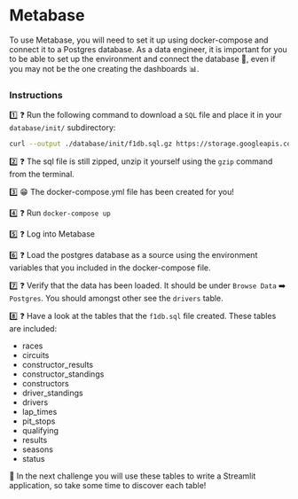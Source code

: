 # Metabase
To use Metabase, you will need to set it up using docker-compose and connect it to a Postgres database. As a data engineer, it is important for you to be able to set up the environment and connect the database 💪, even if you may not be the one creating the dashboards 📊.

### Instructions
1️⃣ ❓ Run the following command to download a `SQL` file and place it in your `database/init/` subdirectory:
```bash
curl --output ./database/init/f1db.sql.gz https://storage.googleapis.com/lewagon-data-engineering-bootcamp-assets/datasets/f1/f1db.sql.gz
```

2️⃣ ❓ The sql file is still zipped, unzip it yourself using the `gzip` command from the terminal.

3️⃣ 😁 The docker-compose.yml file has been created for you!

4️⃣ ❓ Run `docker-compose up`

5️⃣ ❓ Log into Metabase

6️⃣ ❓ Load the postgres database as a source using the environment variables that you included in the docker-compose file.

7️⃣ ❓ Verify that the data has been loaded. It should be under `Browse Data` ➡️ `Postgres`. You should amongst other see the `drivers` table.

8️⃣ ❓ Have a look at the tables that the `f1db.sql` file created. These tables are included:
- races
- circuits
- constructor_results
- constructor_standings
- constructors
- driver_standings
- drivers
- lap_times
- pit_stops
- qualifying
- results
- seasons
- status

🚀 In the next challenge you will use these tables to write a Streamlit application, so take some time to discover each table!
